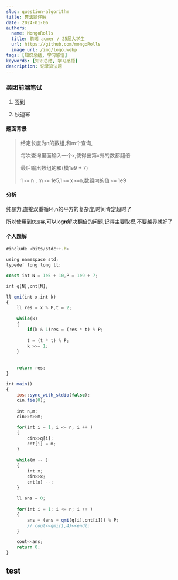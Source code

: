 ```yaml
---
slug: question-algorithm
title: 算法题详解
date: 2024-01-06
authors:
  name: MongoRolls
  title: 前端 acmer / 25届大学生
  url: https://github.com/mongoRolls
  image_url: /img/logo.webp
tags: [知识总结, 学习感悟]
keywords: [知识总结, 学习感悟]
description: 记录算法题
---
```


<!-- truncate -->

### 美团前端笔试

1. 签到

2. 快速幂

#### 题面背景

> 给定长度为n的数组,和m个查询,
>
> 每次查询里面输入一个x,使得出第x外的数都翻倍
>
> 最后输出数组的和(模1e9 + 7)
>
> 1 `<=` n , m `<=` 1e5,1 `<=` x `<=`n,数组内的值 `<=` 1e9



#### 分析

纯暴力,直接双重循环,n的平方的复杂度,时间肯定超时了

所以使用到`快速幂`,可以log**n**解决翻倍的问题,记得主要取模,不要越界就好了

#### 个人题解

```javascript
#include <bits/stdc++.h>

using namespace std;
typedef long long ll;

const int N = 1e5 + 10,P = 1e9 + 7;

int q[N],cnt[N];

ll qmi(int x,int k)
{
	ll res = x % P,t = 2;
		
	while(k)
	{
		if(k & 1)res = (res * t) % P;
		
		t = (t * t) % P;
		k >>= 1;
	}
	
	
	return res;
}

int main()
{
	ios::sync_with_stdio(false);
	cin.tie(0);
	
	int n,m;
	cin>>n>>m;

	for(int i = 1; i <= n; i ++ )
	{
		cin>>q[i];
		cnt[i] = m;
	}
	
	while(m -- )
	{
		int x;
		cin>>x;
		cnt[x] --;
	}
	
	ll ans = 0;
	
	for(int i = 1; i <= n; i ++ )
	{
		ans = (ans + qmi(q[i],cnt[i])) % P;
		// cout<<qmi(1,4)<<endl;
	}

	cout<<ans;
	return 0;
}
```





## test



